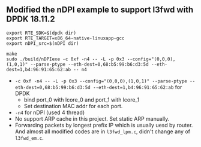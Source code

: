 ## Modified the nDPI example to support l3fwd with DPDK 18.11.2

``` shell
export RTE_SDK=$(dpdk dir)
export RTE_TARGET=x86_64-native-linuxapp-gcc
export nDPI_src=$(nDPI dir)

make
sudo ./build/nDPIexe -c 0xf -n4 -- -L -p 0x3 --config="(0,0,0),(1,0,1)" --parse-ptype --eth-dest=0,68:b5:99:b6:d3:5d --eth-dest=1,b4:96:91:65:62:ab -- n4
```
- `-c 0xf -n4 -- -L -p 0x3 --config="(0,0,0),(1,0,1)" --parse-ptype --eth-dest=0,68:b5:99:b6:d3:5d --eth-dest=1,b4:96:91:65:62:ab` for DPDK
  * bind port_0 with lcore_0 and port_1 with lcore_1
  * Set destination MAC addr for each port.
- `-n4` for nDPI (used 4 thread)
- No support ARP cache in this project. Set static ARP manually.
- Forwarding packets by longest prefix IP which is usually uesd by router. 
  And almost all modified codes are in `l3fwd_lpm.c`, didn't change any of `l3fwd_em.c`.

